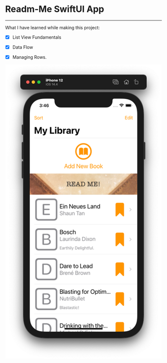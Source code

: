 # Readm-Me SwiftUI App

---

What I have learned while making this project:

- [x] List View Fundamentals

- [x] Data Flow

- [x] Managing Rows.

![alt text](https://github.com/safarsafarov/ReadME-SwiftUI/blob/master/screen.png)
